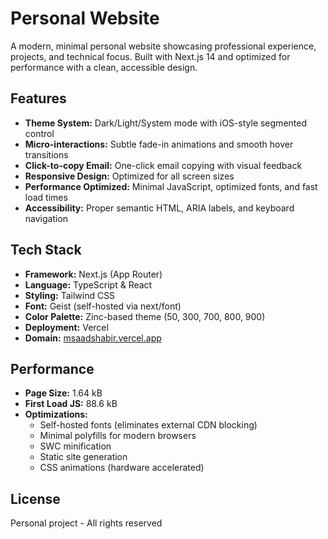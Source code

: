 # Personal Website

A modern, minimal personal website showcasing professional experience, projects, and technical focus. Built with Next.js 14 and optimized for performance with a clean, accessible design.

## Features

- **Theme System:** Dark/Light/System mode with iOS-style segmented control
- **Micro-interactions:** Subtle fade-in animations and smooth hover transitions
- **Click-to-copy Email:** One-click email copying with visual feedback
- **Responsive Design:** Optimized for all screen sizes
- **Performance Optimized:** Minimal JavaScript, optimized fonts, and fast load times
- **Accessibility:** Proper semantic HTML, ARIA labels, and keyboard navigation

## Tech Stack

- **Framework:** Next.js (App Router)
- **Language:** TypeScript & React
- **Styling:** Tailwind CSS 
- **Font:** Geist (self-hosted via next/font)
- **Color Palette:** Zinc-based theme (50, 300, 700, 800, 900)
- **Deployment:** Vercel
- **Domain:** [msaadshabir.vercel.app](https://msaadshabir.vercel.app)

## Performance

- **Page Size:** 1.64 kB
- **First Load JS:** 88.6 kB
- **Optimizations:**
  - Self-hosted fonts (eliminates external CDN blocking)
  - Minimal polyfills for modern browsers
  - SWC minification
  - Static site generation
  - CSS animations (hardware accelerated)

## License

Personal project - All rights reserved
